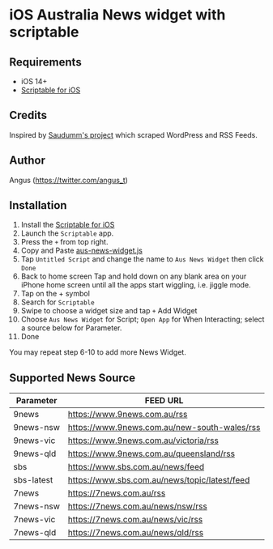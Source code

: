 # iOS Australia News widget with scriptable

## Requirements
- iOS 14+
- [Scriptable for iOS](https://apps.apple.com/de/app/scriptable/id1405459188)

## Credits
Inspired by [Saudumm's project](https://github.com/Saudumm/scriptable-News-Widget) which scraped WordPress and RSS Feeds. 

## Author
Angus (https://twitter.com/angus_t)

## Installation
1. Install the [Scriptable for iOS](https://apps.apple.com/de/app/scriptable/id1405459188)
2. Launch the `Scriptable` app.
3. Press the `+` from top right. 
4. Copy and Paste [aus-news-widget.js](aus-news-widget.js) 
5. Tap `Untitled Script` and change the name to `Aus News Widget` then click `Done`
6. Back to home screen Tap and hold down on any blank area on your iPhone home screen until all the apps start wiggling, i.e. jiggle mode.
7. Tap on the + symbol
8. Search for `Scriptable`
9. Swipe to choose a widget size and tap `+` Add Widget
10. Choose `Aus News Widget` for Script; `Open App` for When Interacting; select a source below for Parameter.
11. Done

You may repeat step 6-10 to add more News Widget. 

## Supported News Source
| Parameter | FEED URL |
| --------- | -------- |
| 9news     | https://www.9news.com.au/rss |
| 9news-nsw | https://www.9news.com.au/new-south-wales/rss |
| 9news-vic | https://www.9news.com.au/victoria/rss |
| 9news-qld | https://www.9news.com.au/queensland/rss |
| sbs       | https://www.sbs.com.au/news/feed |
| sbs-latest| https://www.sbs.com.au/news/topic/latest/feed |
| 7news     | https://7news.com.au/rss |
| 7news-nsw | https://7news.com.au/news/nsw/rss |
| 7news-vic | https://7news.com.au/news/vic/rss |
| 7news-qld | https://7news.com.au/news/qld/rss |
